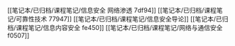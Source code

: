 [[笔记本/已归档/课程笔记/信息安全 网络渗透  7df94]]
[[笔记本/已归档/课程笔记/可靠性技术 77947]]
[[笔记本/已归档/课程笔记/信息安全导论]]
[[笔记本/已归档/课程笔记/信息内容安全 fe450]]
[[笔记本/已归档/课程笔记/网络与通信安全 f0507]]
